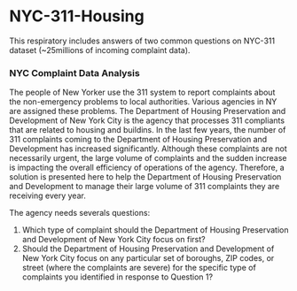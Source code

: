 # NYC-311-Housing

This respiratory includes answers of two common questions on NYC-311 dataset (~25millions of incoming complaint data).


### NYC Complaint Data Analysis

The people of New Yorker use the 311 system to report complaints about the non-emergency problems to local authorities. Various agencies in NY are assigned these problems. The Department of Housing Preservation and Development of New York City is the agency that processes 311 compliants that are related to housing and buildins.
In the last few years, the number of 311 complaints coming to the Department of Housing Preservation and Development has increased significantly. Although these complaints are not necessarily urgent, the large volume of complaints and the sudden increase is impacting the overall efficiency of operations of the agency.
Therefore, a solution is presented here to help the Department of Housing Preservation and Development to manage their large volume of 311 complaints they are receiving every year.

The agency needs severals questions:

1. Which type of complaint should the Department of Housing Preservation and Development of New York City focus on first?
2. Should the Department of Housing Preservation and Development of New York City focus on any particular set of boroughs, ZIP codes, or street (where the complaints are severe) for the specific type of complaints you identified in response to Question 1?
